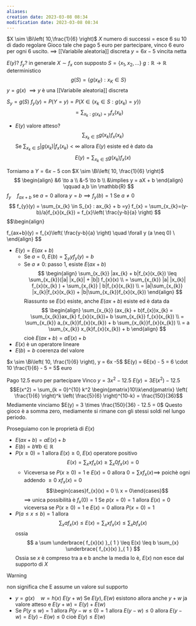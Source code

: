 ```yaml
---
aliases: 
creation date: 2023-03-08 08:34
modification date: 2023-03-08 08:34
---
```

$X \sim \Bi\left( 10,\frac{1}{6} \right)$
$X$ numero di successi = esce $6$ su $10$ di dado regolare
Gioco tale che pago 5 euro per partecipare, vinco 6 euro per ogni 6 uscito.
$\implies$
 [[Variabile aleatoria]] discreta $y = 6x - 5$ vincita netta

$E(y)$? $f_{y}$? in generale
$X \sim f_{x}$ con supposto $S = \left\{ x_{1},x_{2},\dots \right\}$
$g : \mathbb{R} \to \mathbb{R}$ deterministico
$$
g(S) = \left\{ g(x_{K}) : x_{K} \in S \right\} 
$$
$y = g(x)$
$\implies y$  è una [[Variabile aleatoria]] discreta

$S_{y} = g(S)$
$f_{y}(y) = P(Y = y) = P(X \in \left\{ x_{k} \in S:g(x_{k}) = y \right\})$
$$
= \sum_{x_{k}:g(x_{k}) =y}f_{x}(x_{k})
$$
 - $E(y)$ valore atteso?
 $$
\sum_{x_{k} \in S}g(x_{k})f_{x}(x_{k})
$$
Se $\sum_{x_{k} \in S} |g(x_{k})|f_{x}(x_{k}) < \infty$ allora $E(y)$ esiste ed è dato da
 $$
E(y) = \sum_{x_{k} \in S} g(x_{k}) f_{x}(x)
$$

Torniamo a $Y = 6x - 5$ con $X \sim \Bi\left( 10, \frac{1}{6} \right)$
$$
\begin{align}
&6 \to a \\
&-5 \to b \\
&\implies y = aX + b
\end{align} \qquad a,b \in \mathbb{R}
$$
$f_{y}\quad f_{ax+b}$
se $a = 0$ allora $y = b \implies f_{y}(b) = 1$
Se $a \neq 0$
$$
f_{y}(y) = \sum_{x_{k} \in S_{x} : ax_{k} + b =y} f_{x} = \sum_{x_{k}=(y-b)/a}f_{x}(x_{k}) = f_{x}\left( \frac{y-b}{a} \right)
$$
$$\begin{align}

f_{ax+b}(y) = f_{x}\left( \frac{y-b}{a} \right) \quad \forall y (a  \neq 0) \\
\end{align}
$$
- $E(y) = E(ax + b)$
	-  Se $a = 0$, $E(b) = \sum_{y}yf_{y}(y) = b$
	- Se $a \neq 0$: passo 1, esiste $E(ax + b)$
$$
\begin{align}
\sum_{x_{k}} |ax_{k} + b|f_{x}(x_{k}) \leq \sum_{x_{k}}(|a| |x_{k}| + |b|) f_{x}(x) \\
= \sum_{x_{k}} |a| |x_{k}| f_{x}(x_{k} ) + \sum_{x_{k}} | b|f_{x}(x_{k}) \\
= |a|\sum_{x_{k}} |x_{k}|f_{x}(x_{k}) + |b|\sum_{x_{k}}f_{x}(x_{k})
\end{align}
$$
Riassunto se $E(x)$ esiste, anche $E(ax + b)$ esiste ed è data da
$$
\begin{align}
\sum_{x_{k}} (ax_{k} + b)f_{x})x_{k} = \sum_{x_{k}}ax_{k} f_{x}(x_{k})+ b \sum_{x_{k}} f_{x}(x_{k}) \\
= \sum_{x_{k}} a_{x_{k}}f_{x}(x_{k}) + b \sum_{x_{k}}f_{x}(x_{k}) \\
= a \sum_{x_{k}} x_{k}f_{x}(x_{k}) + b
\end{align}
$$
cioè $E(ax + b) = aE(x) + b$
- $E(x)$ è un operatore lineare
- $E(b) = b$ coerenza del valore 

$x \sim \Bi\left( 10, \frac{1}{6} \right), y = 6x -5$
$E(y) = 6E(x) - 5 = 6 \cdot 10 \frac{1}{6} - 5 = 5$ euro

Pago $12.5$ euro per partecipare
Vinco $y = 3x^2 - 12.5$
$E(y) = 3E(x^2) - 12.5$
$$E(x^2) = \sum_{k = 0}^{10} k^2 \begin{pmatrix}10\\k\end{pmatrix} \left( \frac{1}{6} \right)^k \left( \frac{5}{6} \right)^{10-k} = \frac{150}{36}$$
Mediamente vinciamo
$E(y) = 3 \times \frac{150}{36} - 12.5 = 0$
Questo gioco è a somma zero, mediamente si rimane con gli stessi soldi nel lungo periodo.

Proseguiamo con le proprietà di $E(x)$
- $E(ax + b) = aE(x) + b$
- $E(b)=b \forall b \in \mathbb{R}$
- $P(x \geq 0) = 1$ allora $E(x) \geq 0$, $E(x)$ operatore positivo
  $$E(x) = \sum_{x}x f_{x}(x) \geq \sum_{x}0f_{x}(x) = 0$$
	- Viceversa se $P(x \geq 0) = 1$ e $E(x) = 0$ allora $0 = \sum xf_{x}(x) \implies$
	  poichè ogni addendo $\geq 0$ $x f_{x}(x) = 0$
	  $$\begin{cases}f_{x}(x) = 0 \\
	x = 0\end{cases}$$
	$\implies$ unica possibilità è $f_{x}(0) = 1$
	Se $p(x = 0) = 1$ allora $E(x) = 0$
	viceversa se
	$P(x \geq 0) = 1$ e $E(x) = 0$ allora $P(x = 0) = 1$
- $P(a \leq x \leq b) = 1$ allora 
  $$\sum_{x} af_{x}(x)\leq E(x) = \sum_{x}xf_{x}(x) \leq \sum_{x} b f_{x}(x)$$
  ossia
  $$
a \sum \underbrace{ f_{x}(x) }_{ 1 } \leq E(x) \leq b \sum_{x} \underbrace{ f_{x}(x) }_{ 1 }
$$
Ossia se $x$ è compreso tra a e b anche la media lo è, $E(x)$ non esce dal supporto di $X$

>[!warning]
>non significa che E assume un valore sul supporto

- $y = g(x)\quad w = h(x)$
$E(y + w)$ Se $E(y),E(w)$ esistono allora anche $y + w$ ja valore atteso e $E(y + w) = E(y) + E(w)$
- Se $P(y \leq w) = 1$ allora $P(y - w \leq 0)= 1$ allora $E(y -w) \leq 0$ allora $E(y - w) = E(y) - E(w) \leq 0$ cioè $E(y) \leq E(w)$